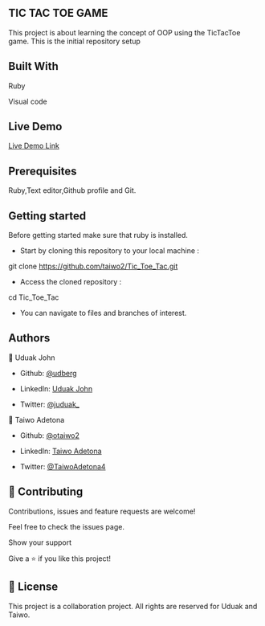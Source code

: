 ## TIC TAC TOE GAME

</h1>This project is about learning the concept of OOP using the TicTacToe game.
This is the initial repository setup
</h1>

## Built With

Ruby

Visual code

## Live Demo

[Live Demo Link]()

## Prerequisites

Ruby,Text editor,Github profile and Git.

## Getting started

Before getting started make sure that ruby is installed.

- Start by cloning this repository to your local machine :

git clone https://github.com/taiwo2/Tic_Toe_Tac.git


- Access the cloned repository :


cd Tic_Toe_Tac

- You can navigate to files and branches of interest.

## Authors

👤 Uduak John

- Github: [@udberg](https://github.com/udberg)

- LinkedIn: [Uduak John](https://www.linkedin.com/in/uduak-john-090059105/)

- Twitter: [@juduak_](https://twitter.com/juduak_)

👤 Taiwo Adetona

- Github: [@otaiwo2](https://github.com/taiwo2)

- LinkedIn: [Taiwo Adetona](https://www.linkedin.com/in/taiwo-waliyullahi-adetona-988898180/)

- Twitter: [@TaiwoAdetona4](https://twitter.com/TaiwoAdetona4/)

## 🤝 Contributing

Contributions, issues and feature requests are welcome!

Feel free to check the issues page.

Show your support

Give a ⭐️ if you like this project!

## 📝 License

This project is a collaboration project. All rights are reserved for Uduak and Taiwo.
